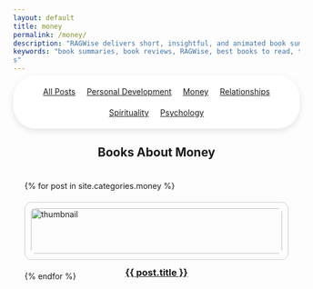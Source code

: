 ```yaml
---
layout: default
title: money
permalink: /money/
description: "RAGWise delivers short, insightful, and animated book summaries on money, mindset, relationships, spirituality, and personal growth—designed to make life-changing ideas easy to understand and apply."
keywords: "book summaries, book reviews, RAGWise, best books to read, top book recommendations, book insights, personal development books, self-help book summaries, psychology book summaries, finance book summaries
s"
---
```

<!-- This adds the cattegory bar inside a white wrapper -->
<div style="
  background-color: white;
  padding: 20px;
  border-radius: 40px;
  box-shadow: 0 4px 12px rgba(0,0,0,0.1);
  margin: -10px auto 20px auto;
  width: 100%;
  box-sizing: border-box;
">

  <!-- CATEGORY NAVIGATION BAR -->
  <nav class="category-bar" style="
    display: flex;
    flex-wrap: wrap;
    gap: 20px;
    justify-content: center;
    margin-bottom: 0;
    background: none;
    padding: 0;
  ">
    <a href="/" {% if page.url == "/" %}class="active"{% endif %}>All Posts</a>
    <a href="/personal-development/" {% if page.url == "/personal-development/" %}class="active"{% endif %}>Personal Development</a>
    <a href="/money/" {% if page.url == "/money/" %}class="active"{% endif %}>Money</a>
    <a href="/relationships/" {% if page.url == "/relationships/" %}class="active"{% endif %}>Relationships</a>
    <a href="/spirituality/" {% if page.url == "/spirituality/" %}class="active"{% endif %}>Spirituality</a>
    <a href="/psychology/" {% if page.url == "/psychology/" %}class="active"{% endif %}>Psychology</a>
  </nav>
</div>


<h2 style="text-align: center;">Books About Money</h2>

<div style="display: grid; grid-template-columns: repeat(auto-fit, minmax(250px, 1fr)); gap: 20px; padding: 20px;">
  {% for post in site.categories.money %}
    <div style="border: 1px solid #ccc; border-radius: 12px; padding: 10px;">
      <a href="{{ post.url | relative_url }}">
        <img src="{{ post.image }}" alt="thumbnail" style="width: 100%; border-radius: 8px;">
        <h3 style="text-align: center;">{{ post.title }}</h3>
      </a>
    </div>
  {% endfor %}
</div>
